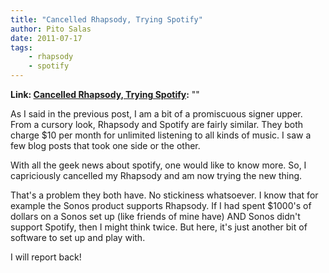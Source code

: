 ```yaml
---
title: "Cancelled Rhapsody, Trying Spotify"
author: Pito Salas
date: 2011-07-17
tags:
    - rhapsody
    - spotify
---
```


**Link: [Cancelled Rhapsody, Trying Spotify](None):** ""



As I said in the previous post, I am a bit of a promiscuous signer upper. From
a cursory look, Rhapsody and Spotify are fairly similar. They both charge $10
per month for unlimited listening to all kinds of music. I saw a few blog
posts that took one side or the other.

With all the geek news about spotify, one would like to know more. So, I
capriciously cancelled my Rhapsody and am now trying the new thing.

That's a problem they both have. No stickiness whatsoever. I know that for
example the Sonos product supports Rhapsody. If I had spent $1000's of dollars
on a Sonos set up (like friends of mine have) AND Sonos didn't support
Spotify, then I might think twice. But here, it's just another bit of software
to set up and play with.

I will report back!


